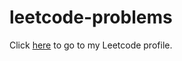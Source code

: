 # leetcode-problems
Click [here](https://leetcode.com/aliyatemirbekk/) to go to my Leetcode profile. 
